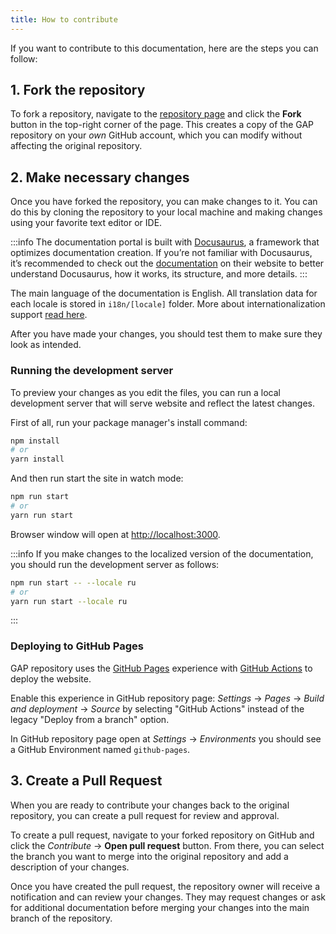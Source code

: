 ```yaml
---
title: How to contribute
---
```


If you want to contribute to this documentation, here are the steps you can follow:

## 1. Fork the repository

To fork a repository, navigate to the [repository page](https://github.com/GaijinEntertainment/GaijinApplicationPlatform) and click the **Fork** button in the top-right corner of the page. This creates a copy of the GAP repository on your _own_ GitHub account, which you can modify without affecting the original repository.

## 2. Make necessary changes

Once you have forked the repository, you can make changes to it. You can do this by cloning the repository to your local machine and making changes using your favorite text editor or IDE.

:::info
The documentation portal is built with [Docusaurus](https://docusaurus.io), a framework that optimizes documentation creation. If you’re not familiar with Docusaurus, it’s recommended to check out the [documentation](https://docusaurus.io/docs) on their website to better understand Docusaurus, how it works, its structure, and more details.
:::

The main language of the documentation is English. All translation data for each locale is stored in `i18n/[locale]` folder. More about internationalization support [read here](https://docusaurus.io/docs/i18n/introduction).

After you have made your changes, you should test them to make sure they look as intended.

### Running the development server

To preview your changes as you edit the files, you can run a local development server that will serve website and reflect the latest changes.

First of all, run your package manager's install command:

```bash
npm install
# or
yarn install
```

And then run start the site in watch mode:

```bash
npm run start
# or
yarn run start
```

Browser window will open at [http://localhost:3000](http://localhost:3000).

:::info
If you make changes to the localized version of the documentation, you should run the development server as follows:

```bash
npm run start -- --locale ru
# or
yarn run start --locale ru
```

:::

### Deploying to GitHub Pages

GAP repository uses the [GitHub Pages](https://docs.github.com/en/pages) experience with [GitHub Actions](https://docs.github.com/en/actions) to deploy the website.

Enable this experience in GitHub repository page: _Settings_ → _Pages_ → _Build and deployment_ → _Source_ by selecting "GitHub Actions" instead of the legacy "Deploy from a branch" option.

In GitHub repository page open at _Settings_ → _Environments_ you should see a GitHub Environment named `github-pages`.

## 3. Create a Pull Request

When you are ready to contribute your changes back to the original repository, you can create a pull request for review and approval.

To create a pull request, navigate to your forked repository on GitHub and click the _Contribute_ → **Open pull request** button. From there, you can select the branch you want to merge into the original repository and add a description of your changes.

Once you have created the pull request, the repository owner will receive a notification and can review your changes. They may request changes or ask for additional documentation before merging your changes into the main branch of the repository.
